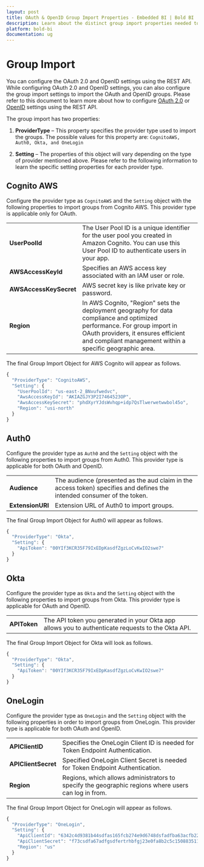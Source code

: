 ```yaml
---
layout: post
title: OAuth & OpenID Group Import Properties - Embedded BI | Bold BI
description: Learn about the distinct group import properties needed to set up group import configurations in the REST API for providers such as Auth0, Okta, OneLogin, and Cognito AWS.
platform: bold-bi
documentation: ug
---
```


# Group Import 

You can configure the OAuth 2.0 and OpenID settings using the REST API. While configuring OAuth 2.0 and OpenID settings, you can also configure the group import settings to import the OAuth and OpenID groups. Please refer to this document to learn more about how to configure [OAuth 2.0](/security-configuration/single-sign-on/oauth-2.0-support/) or [OpenID](/security-configuration/single-sign-on/openid-support/) settings using the REST API.

The group import has two properties:

1. **ProviderType** – This property specifies the provider type used to import the groups. The possible values for this property are:
   `CognitoAWS, Auth0, Okta, and OneLogin`
 
2. **Setting** – The properties of this object will vary depending on the type of provider mentioned above. Please refer to the following information to learn the specific setting properties for each provider type.
   
## Cognito AWS

Configure the provider type as `CognitoAWS` and the `Setting` object with the following properties to import groups from Cognito AWS. This provider type is applicable only for OAuth.

<table>
<td><b>UserPoolId</b></td>
<td> The User Pool ID is a unique identifier for the user pool you created in Amazon Cognito. You can use this User Pool ID to authenticate users in your app.</td>
</tr>
<tr>
<td><b>AWSAccessKeyId</b></td>
<td> Specifies an AWS access key associated with an IAM user or role.</td>
</tr>
<tr>
<td><b>AWSAccessKeySecret</b></td>
<td>AWS secret key is like private key or password.</td>
</tr>
<tr>
<td><b>Region</b></td>
<td>In AWS Cognito, "Region" sets the deployment geography for data compliance and optimized performance. For group import in OAuth providers, it ensures efficient and compliant management within a specific geographic area.</td>
</tr>
</table>

The final Group Import Object for AWS Cognito will appear as follows.
```js
{
  "ProviderType": "CognitoAWS",
  "Setting": {
    "UserPoolId": "us-east-2_BNvufwedvc",
    "AwsAccessKeyId": "AKIAZGJY3P2I7464523OP",
    "AwsAccessKeySecret": "phdXyrYJdsWvhqp+idp7QsTlwerwetwwbol45o",
    "Region": "usi-north"
  }
}
```
## Auth0

Configure the provider type as `Auth0` and the `Setting` object with the following properties to import groups from Auth0. This provider type is applicable for both OAuth and OpenID.

<table>
<tr>
<td><b>Audience</b></td>
<td>The audience (presented as the aud claim in the access token) specifies and defines the intended consumer of the token.</td>
</tr>
<tr>
<td><b>ExtensionURl</b></td>
<td>Extension URL of Auth0 to import groups.</td>
</tr>
</table>

The final Group Import Object for Auth0 will appear as follows.
```js
{
  "ProviderType": "Okta",
  "Setting": {
    "ApiToken": "00YIf3KCR35F79IxEDpKasdfZgzLoCvKwIO2swe7"
  }
}
```
## Okta

Configure the provider type as `Okta` and the `Setting` object with the following properties to import groups from Okta. This provider type is applicable for OAuth and OpenID.

<table>
<tr>
<td><b>APIToken</b></td>
<td>The API token you generated in your Okta app allows you to authenticate requests to the Okta API.
</td>
</tr>
</table>

The final Group Import Object for Okta will look as follows.
```js
{
  "ProviderType": "Okta",
  "Setting": {
    "ApiToken": "00YIf3KCR35F79IxEDpKasdfZgzLoCvKwIO2swe7"
  }
}
```

## OneLogin

Configure the provider type as `OneLogin` and the `Setting` object with the following properties in order to import groups from OneLogin. This provider type is applicable for both OAuth and OpenID.

<table>
<tr>
<td><b>APIClientID</b></td>
<td> Specifies the OneLogin Client ID is needed for Token Endpoint Authentication.</td>
</tr>
<tr>
<td><b>APIClientSecret</b></td>
<td>Specified OneLogin Client Secret is needed for Token Endpoint Authentication.</td>
</tr>
<tr>
<td><b>Region</b></td>
<td>Regions, which allows administrators to specify the geographic regions where users can log in from.</td>
</tr>
</table>

The final Group Import Object for OneLogin will appear as follows.
```js
{
  "ProviderType": "OneLogin",
  "Setting": {
    "ApiClientId": "6342c4d9381b44sdfas165fcb274e9d6748dsfadfba63acfb22b43d9ff81",
    "ApiClientSecret": "f73csdfa67adfgsdfertrhbfgj23e0fa8b2c5c150883511c422813e",
    "Region": "us"
  }
}
```